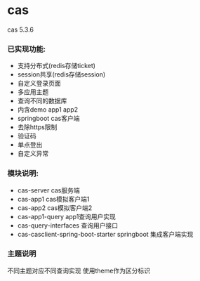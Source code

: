 # cas
cas 5.3.6

### 已实现功能:

- 支持分布式(redis存储ticket)
- session共享(redis存储session)
- 自定义登录页面
- 多应用主题
- 查询不同的数据库
- 内含demo app1 app2
- springboot cas客户端
- 去除https限制
- 验证码
- 单点登出
- 自定义异常

### 模块说明:

- cas-server cas服务端
- cas-app1 cas模拟客户端1
- cas-app2 cas模拟客户端2
- cas-app1-query app1查询用户实现
- cas-query-interfaces 查询用户接口
- cas-casclient-spring-boot-starter springboot 集成客户端实现

### 主题说明
不同主题对应不同查询实现 使用theme作为区分标识

　

